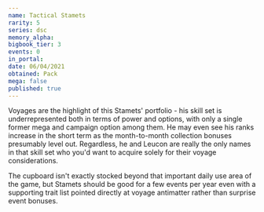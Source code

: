 ```yaml
---
name: Tactical Stamets
rarity: 5
series: dsc
memory_alpha:
bigbook_tier: 3
events: 0
in_portal:
date: 06/04/2021
obtained: Pack
mega: false
published: true
---
```


Voyages are the highlight of this Stamets' portfolio - his skill set is underrepresented both in terms of power and options, with only a single former mega and campaign option among them. He may even see his ranks increase in the short term as the month-to-month collection bonuses presumably level out. Regardless, he and Leucon are really the only names in that skill set who you'd want to acquire solely for their voyage considerations.

The cupboard isn't exactly stocked beyond that important daily use area of the game, but Stamets should be good for a few events per year even with a supporting trait list pointed directly at voyage antimatter rather than surprise event bonuses.
